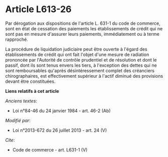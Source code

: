 # Article L613-26

Par dérogation aux dispositions de l'article L. 631-1 du code de commerce, sont en état de cessation des paiements les
établissements de crédit qui ne sont pas en mesure d'assurer leurs paiements, immédiatement ou à terme rapproché. 

La procédure de liquidation judiciaire peut être ouverte à l'égard des établissements de crédit qui ont fait l'objet d'une
mesure de radiation prononcée par l'Autorité de contrôle prudentiel et de résolution et dont le passif, dont ils sont tenus
envers les tiers, à l'exception des dettes qui ne sont remboursables qu'après désintéressement complet des créanciers
chirographaires, est effectivement supérieur à l'actif diminué des provisions devant être constituées.

**Liens relatifs à cet article**

_Anciens textes_:

  - Loi n°84-46 du 24 janvier 1984 - art. 46-2 (Ab)

_Modifié par_:

  - Loi n°2013-672 du 26 juillet 2013 - art. 24 (V)

_Cite_:

  - Code de commerce - art. L631-1 (V)
